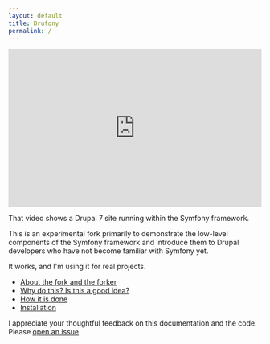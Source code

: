 ```yaml
---
layout: default
title: Drufony
permalink: /
---
```


<div class="row">
<div class="col-sm-6">
<style>.embed-container { position: relative; padding-bottom: 56.25%; padding-top: 30px; height: 0; overflow: hidden; max-width: 100%; height: auto; } .embed-container iframe, .embed-container object, .embed-container embed { position: absolute; top: 0; left: 0; width: 100%; height: 100%; }</style><div class='embed-container'><iframe src='http://www.youtube.com/embed/w8NLRFLQQnA' frameborder='0' allowfullscreen></iframe></div>
</div>
<div class="col-sm-6">
<p class="lead">That video shows a Drupal 7 site running within the Symfony framework.</p>
<p>This is an experimental fork primarily to demonstrate the low-level components of the Symfony framework and introduce them to Drupal developers who have not become familiar with Symfony yet.</p>
<p>It works, and I'm using it for real projects.</p>
<ul>
  <li><a href="{{ site.baseurl }}/about">About the fork and the forker</a></li>
  <li><a href="{{ site.baseurl }}/why">Why do this? Is this a good idea?</a></li>
  <li><a href="{{ site.baseurl }}/how">How it is done</a></li>
  <li><a href="{{ site.baseurl }}/install">Installation</a></li>
</ul>
<p>I appreciate your thoughtful feedback on this documentation and the code. Please <a href="https://github.com/drufony/drufony/issues">open an issue</a>.</p>
</div>
</div>
